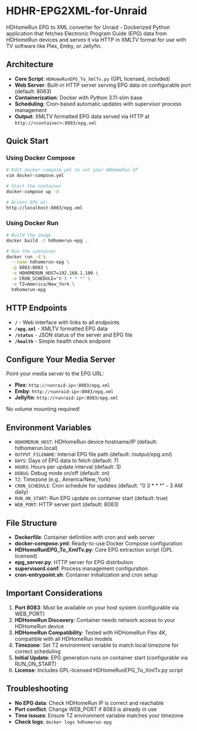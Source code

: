 # HDHR-EPG2XML-for-Unraid

HDHomeRun EPG to XML converter for Unraid - Dockerized Python application that fetches Electronic Program Guide (EPG) data from HDHomeRun devices and serves it via HTTP in XMLTV format for use with TV software like Plex, Emby, or Jellyfin.

## Architecture
- **Core Script**: `HDHomeRunEPG_To_XmlTv.py` (GPL licensed, included)
- **Web Server**: Built-in HTTP server serving EPG data on configurable port (default: 8083)
- **Containerization**: Docker with Python 3.11-slim base
- **Scheduling**: Cron-based automatic updates with supervisor process management
- **Output**: XMLTV formatted EPG data served via HTTP at `http://<container>:8083/epg.xml`

## Quick Start

### Using Docker Compose
```bash
# Edit docker-compose.yml to set your HDHomeRun IP
vim docker-compose.yml

# Start the container
docker-compose up -d

# Access EPG at:
http://localhost:8083/epg.xml
```

### Using Docker Run
```bash
# Build the image
docker build -t hdhomerun-epg .

# Run the container
docker run -d \
  --name hdhomerun-epg \
  -p 8083:8083 \
  -e HDHOMERUN_HOST=192.168.1.100 \
  -e CRON_SCHEDULE="0 3 * * *" \
  -e TZ=America/New_York \
  hdhomerun-epg
```

## HTTP Endpoints

- **`/`** - Web interface with links to all endpoints
- **`/epg.xml`** - XMLTV formatted EPG data
- **`/status`** - JSON status of the server and EPG file
- **`/health`** - Simple health check endpoint

## Configure Your Media Server

Point your media server to the EPG URL:
- **Plex**: `http://<unraid-ip>:8083/epg.xml`
- **Emby**: `http://<unraid-ip>:8083/epg.xml`
- **Jellyfin**: `http://<unraid-ip>:8083/epg.xml`

No volume mounting required!

## Environment Variables
- `HDHOMERUN_HOST`: HDHomeRun device hostname/IP (default: hdhomerun.local)
- `OUTPUT_FILENAME`: Internal EPG file path (default: /output/epg.xml)
- `DAYS`: Days of EPG data to fetch (default: 7)
- `HOURS`: Hours per update interval (default: 3)
- `DEBUG`: Debug mode on/off (default: on)
- `TZ`: Timezone (e.g., America/New_York)
- `CRON_SCHEDULE`: Cron schedule for updates (default: "0 3 * * *" - 3 AM daily)
- `RUN_ON_START`: Run EPG update on container start (default: true)
- `WEB_PORT`: HTTP server port (default: 8083)

## File Structure
- **Dockerfile**: Container definition with cron and web server
- **docker-compose.yml**: Ready-to-use Docker Compose configuration
- **HDHomeRunEPG_To_XmlTv.py**: Core EPG extraction script (GPL licensed)
- **epg_server.py**: HTTP server for EPG distribution
- **supervisord.conf**: Process management configuration
- **cron-entrypoint.sh**: Container initialization and cron setup

## Important Considerations
1. **Port 8083**: Must be available on your host system (configurable via WEB_PORT)
2. **HDHomeRun Discovery**: Container needs network access to your HDHomeRun device
3. **HDHomeRun Compatibility**: Tested with HDHomeRun Flex 4K, compatible with all HDHomeRun models
4. **Timezone**: Set TZ environment variable to match local timezone for correct scheduling
5. **Initial Update**: EPG generation runs on container start (configurable via RUN_ON_START)
6. **License**: Includes GPL-licensed HDHomeRunEPG_To_XmlTv.py script

## Troubleshooting

- **No EPG data**: Check HDHomeRun IP is correct and reachable
- **Port conflict**: Change WEB_PORT if 8083 is already in use
- **Time issues**: Ensure TZ environment variable matches your timezone
- **Check logs**: `docker logs hdhomerun-epg`